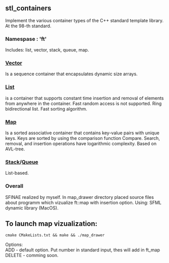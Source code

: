 ## stl_containers
Implement the various container types of the C++ standard template library. At the 98-th standard.
### Namespase : 'ft'
Includes: list, vector, stack, queue, map. </br>
### [Vector](https://en.cppreference.com/w/cpp/container/vector)
Is a sequence container that encapsulates dynamic size arrays. </br>
### [List](https://en.cppreference.com/w/cpp/container/list)
is a container that supports constant time insertion and removal of elements from anywhere in the container. Fast random access is not supported. Ring bidirectional list. Fast sorting algorithm. </br>
### [Map](https://en.cppreference.com/w/cpp/container/map)
Is a sorted associative container that contains key-value pairs with unique keys. Keys are sorted by using the comparison function Compare. Search, removal, and insertion operations have logarithmic complexity. Based on AVL-tree. </br>
### [Stack](https://en.cppreference.com/w/cpp/container/stack)/[Queue](https://en.cppreference.com/w/cpp/container/queue)
List-based. </br>

### Overall </br>
SFINAE realized by myself.
In map_drawer directory placed source files about programm which vizualize ft::map with insertion option. Using: SFML dynamic library (MacOS).

## To launch map vizualization:
	cmake CMakeLists.txt && make && ./map_drawer

 Options: </br>
 	ADD - default option. Put number in standard input, thes will add in ft_map </br>
	DELETE - comming soon. </br>
